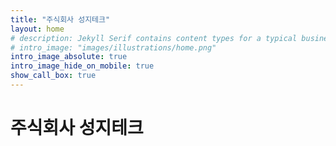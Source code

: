 ```yaml
---
title: "주식회사 성지테크"
layout: home
# description: Jekyll Serif contains content types for a typical business website. The theme is fully responsive, blazing fast and artfully illustrated.
# intro_image: "images/illustrations/home.png"
intro_image_absolute: true
intro_image_hide_on_mobile: true
show_call_box: true
---
```


# 주식회사 성지테크
